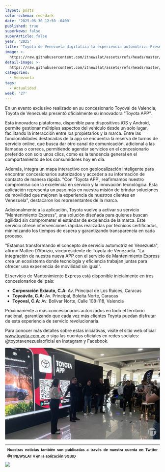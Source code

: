 ```yaml
---
layout: posts
color-schema: red-dark
date: '2025-06-30 12:50 -0400'
published: true
superNews: false
superArticle: false
year: '2025'
title: 'Toyota de Venezuela digitaliza la experiencia automotriz: Presenta nueva APP '
image: >-
  https://raw.githubusercontent.com/itnewslat/assets/refs/heads/master/img/540x320/Toyota-app-p.jpg
detail-image: >-
  https://raw.githubusercontent.com/itnewslat/assets/refs/heads/master/img/1024x680/Toyota-app-g.jpg
categories:
  - Venezuela
tags:
  - Actualidad
week: '27'
---
```

En un evento exclusivo realizado en su concesionario Toyoval de Valencia, Toyota de Venezuela presentó oficialmente su innovadora "Toyota APP”.

Esta innovadora plataforma, disponible para dispositivos iOS y Android, permite gestionar múltiples aspectos del vehículo desde un solo lugar, facilitando la interacción entre los propietarios y la marca. Entre las funcionalidades destacadas de la app se encuentra la reserva de turnos de servicio online, que busca dar otro canal de comunicación, adicional a las llamadas o correos, permitiendo agendar servicios en el concesionario preferido con solo unos clics, como es la tendencia general en el comportamiento de los consumidores hoy en día. 

Además, integra un mapa interactivo con geolocalización inteligente para encontrar concesionarios autorizados y acceder a su información de contacto de manera rápida. "Con 'Toyota APP', reafirmamos nuestro compromiso con la excelencia en servicio y la innovación tecnológica. Esta aplicación representa un paso más en nuestra misión de brindar soluciones de movilidad que mejoren la experiencia de nuestros clientes en Venezuela", destacaron los representantes de la marca. 

Adicionalmente a la aplicación, Toyota vuelve a activar su servicio "Mantenimiento Express", una solución diseñada para quienes buscan agilidad sin comprometer el estándar de excelencia de la marca. Este servicio ofrece intervenciones rápidas realizadas por técnicos certificados, minimizando los tiempos de espera y garantizando transparencia en cada proceso.

"Estamos transformando el concepto de servicio automotriz en Venezuela", afirmó Matteo D’Abrizio, vicepresidente de Toyota de Venezuela. "La integración de nuestra nueva APP con el servicio de Mantenimiento Express crea un ecosistema donde tecnología y eficiencia trabajan juntas para ofrecer una experiencia de movilidad sin igual".

 El servicio de Mantenimiento Express está disponible inicialmente en tres concesionarios del país:
 
- **Corporación Exiauto, C.A**: Av. Principal de Los Ruices, Caracas
- **Toyoávila, C.A**: Av. Principal, Boleíta Norte, Caracas
- **Toyoval, C.A**: Av. Bolívar Norte, Calle 108-118, Valencia

Próximamente a más concesionarios autorizados en todo el territorio nacional, garantizando que cada vez más clientes Toyota puedan disfrutar de esta experiencia de servicio revolucionaria.

Para conocer más detalles sobre estas iniciativas, visite el sitio web oficial www.toyota.com.ve o siga las cuentas oficiales en redes sociales: @toyotavenezuelaoficial en Instagram y Facebook.

![](https://raw.githubusercontent.com/itnewslat/assets/refs/heads/master/img/540x320/Toyota-app-p.jpg)

<table style="height: 42px;" width="569">
<tbody>
<tr>
<td style="text-align: justify;"><sub><strong>Nuestras noticias también son publicadas a través de nuestra cuenta en Twitter <a href="https://twitter.com/itnewslat?lang=es">@ITNEWSLAT</a> y en la aplicación <a href="https://squidapp.co/en/">SQUID</a></strong></sub></td>
</tr>
</tbody>
</table>

<img src="https://tracker.metricool.com/c3po.jpg?hash=56f88a41e39ab42c063cc51676587a04"/>